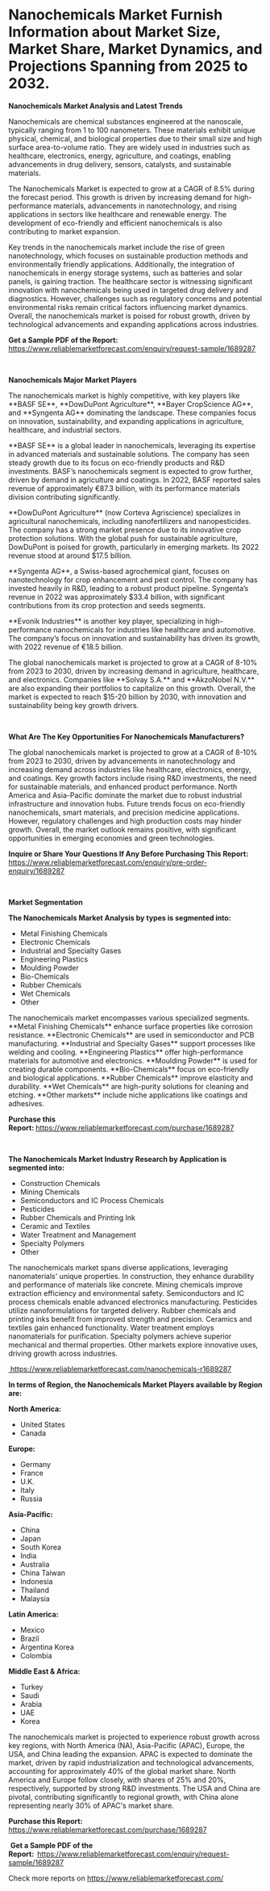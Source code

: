 <p><h1>Nanochemicals Market Furnish Information about Market Size, Market Share, Market Dynamics, and Projections Spanning from 2025 to 2032.</h1></p><p><strong>Nanochemicals Market Analysis and Latest Trends</strong></p>
<p><p>Nanochemicals are chemical substances engineered at the nanoscale, typically ranging from 1 to 100 nanometers. These materials exhibit unique physical, chemical, and biological properties due to their small size and high surface area-to-volume ratio. They are widely used in industries such as healthcare, electronics, energy, agriculture, and coatings, enabling advancements in drug delivery, sensors, catalysts, and sustainable materials.</p><p>The Nanochemicals Market is expected to grow at a CAGR of 8.5% during the forecast period. This growth is driven by increasing demand for high-performance materials, advancements in nanotechnology, and rising applications in sectors like healthcare and renewable energy. The development of eco-friendly and efficient nanochemicals is also contributing to market expansion.</p><p>Key trends in the nanochemicals market include the rise of green nanotechnology, which focuses on sustainable production methods and environmentally friendly applications. Additionally, the integration of nanochemicals in energy storage systems, such as batteries and solar panels, is gaining traction. The healthcare sector is witnessing significant innovation with nanochemicals being used in targeted drug delivery and diagnostics. However, challenges such as regulatory concerns and potential environmental risks remain critical factors influencing market dynamics. Overall, the nanochemicals market is poised for robust growth, driven by technological advancements and expanding applications across industries.</p></p>
<p><strong>Get a Sample PDF of the Report:&nbsp;</strong> <a href="https://www.reliablemarketforecast.com/enquiry/request-sample/1689287?utm_campaign=1130&utm_medium=2&utm_source=Github&utm_content=ia&utm_term=25012025&utm_id=nanochemicals">https://www.reliablemarketforecast.com/enquiry/request-sample/1689287</a></p>
<p>&nbsp;</p>
<p><strong>Nanochemicals Major Market Players</strong></p>
<p><p>The nanochemicals market is highly competitive, with key players like **BASF SE**, **DowDuPont Agriculture**, **Bayer CropScience AG**, and **Syngenta AG** dominating the landscape. These companies focus on innovation, sustainability, and expanding applications in agriculture, healthcare, and industrial sectors.</p><p>**BASF SE** is a global leader in nanochemicals, leveraging its expertise in advanced materials and sustainable solutions. The company has seen steady growth due to its focus on eco-friendly products and R&D investments. BASF’s nanochemicals segment is expected to grow further, driven by demand in agriculture and coatings. In 2022, BASF reported sales revenue of approximately €87.3 billion, with its performance materials division contributing significantly.</p><p>**DowDuPont Agriculture** (now Corteva Agriscience) specializes in agricultural nanochemicals, including nanofertilizers and nanopesticides. The company has a strong market presence due to its innovative crop protection solutions. With the global push for sustainable agriculture, DowDuPont is poised for growth, particularly in emerging markets. Its 2022 revenue stood at around $17.5 billion.</p><p>**Syngenta AG**, a Swiss-based agrochemical giant, focuses on nanotechnology for crop enhancement and pest control. The company has invested heavily in R&D, leading to a robust product pipeline. Syngenta’s revenue in 2022 was approximately $33.4 billion, with significant contributions from its crop protection and seeds segments.</p><p>**Evonik Industries** is another key player, specializing in high-performance nanochemicals for industries like healthcare and automotive. The company’s focus on innovation and sustainability has driven its growth, with 2022 revenue of €18.5 billion.</p><p>The global nanochemicals market is projected to grow at a CAGR of 8-10% from 2023 to 2030, driven by increasing demand in agriculture, healthcare, and electronics. Companies like **Solvay S.A.** and **AkzoNobel N.V.** are also expanding their portfolios to capitalize on this growth. Overall, the market is expected to reach $15-20 billion by 2030, with innovation and sustainability being key growth drivers.</p></p>
<p>&nbsp;</p>
<p><strong>What Are The Key Opportunities For Nanochemicals Manufacturers?</strong></p>
<p><p>The global nanochemicals market is projected to grow at a CAGR of 8-10% from 2023 to 2030, driven by advancements in nanotechnology and increasing demand across industries like healthcare, electronics, energy, and coatings. Key growth factors include rising R&D investments, the need for sustainable materials, and enhanced product performance. North America and Asia-Pacific dominate the market due to robust industrial infrastructure and innovation hubs. Future trends focus on eco-friendly nanochemicals, smart materials, and precision medicine applications. However, regulatory challenges and high production costs may hinder growth. Overall, the market outlook remains positive, with significant opportunities in emerging economies and green technologies.</p></p>
<p><strong>Inquire or Share Your Questions If Any Before Purchasing This Report:</strong> <a href="https://www.reliablemarketforecast.com/enquiry/pre-order-enquiry/1689287?utm_campaign=1130&utm_medium=2&utm_source=Github&utm_content=ia&utm_term=25012025&utm_id=nanochemicals">https://www.reliablemarketforecast.com/enquiry/pre-order-enquiry/1689287</a></p>
<p>&nbsp;</p>
<p><strong>Market Segmentation</strong></p>
<p><strong>The Nanochemicals Market Analysis by types is segmented into:</strong></p>
<p><ul><li>Metal Finishing Chemicals</li><li>Electronic Chemicals</li><li>Industrial and Specialty Gases</li><li>Engineering Plastics</li><li>Moulding Powder</li><li>Bio-Chemicals</li><li>Rubber Chemicals</li><li>Wet Chemicals</li><li>Other</li></ul></p>
<p><p>The nanochemicals market encompasses various specialized segments. **Metal Finishing Chemicals** enhance surface properties like corrosion resistance. **Electronic Chemicals** are used in semiconductor and PCB manufacturing. **Industrial and Specialty Gases** support processes like welding and cooling. **Engineering Plastics** offer high-performance materials for automotive and electronics. **Moulding Powder** is used for creating durable components. **Bio-Chemicals** focus on eco-friendly and biological applications. **Rubber Chemicals** improve elasticity and durability. **Wet Chemicals** are high-purity solutions for cleaning and etching. **Other markets** include niche applications like coatings and adhesives.</p></p>
<p><strong>Purchase this Report:&nbsp;</strong><a href="https://www.reliablemarketforecast.com/purchase/1689287?utm_campaign=1130&utm_medium=2&utm_source=Github&utm_content=ia&utm_term=25012025&utm_id=nanochemicals">https://www.reliablemarketforecast.com/purchase/1689287</a></p>
<p>&nbsp;</p>
<p><strong>The Nanochemicals Market Industry Research by Application is segmented into:</strong></p>
<p><ul><li>Construction Chemicals</li><li>Mining Chemicals</li><li>Semiconductors and IC Process Chemicals</li><li>Pesticides</li><li>Rubber Chemicals and Printing Ink</li><li>Ceramic and Textiles</li><li>Water Treatment and Management</li><li>Specialty Polymers</li><li>Other</li></ul></p>
<p><p>The nanochemicals market spans diverse applications, leveraging nanomaterials' unique properties. In construction, they enhance durability and performance of materials like concrete. Mining chemicals improve extraction efficiency and environmental safety. Semiconductors and IC process chemicals enable advanced electronics manufacturing. Pesticides utilize nanoformulations for targeted delivery. Rubber chemicals and printing inks benefit from improved strength and precision. Ceramics and textiles gain enhanced functionality. Water treatment employs nanomaterials for purification. Specialty polymers achieve superior mechanical and thermal properties. Other markets explore innovative uses, driving growth across industries.</p></p>
<p><a href="https://www.reliablemarketforecast.com/nanochemicals-r1689287?utm_campaign=1130&utm_medium=2&utm_source=Github&utm_content=ia&utm_term=25012025&utm_id=nanochemicals">&nbsp;https://www.reliablemarketforecast.com/nanochemicals-r1689287</a></p>
<p><strong>In terms of Region, the Nanochemicals Market Players available by Region are:</strong></p>
<p>
    <p> <strong> North America: </strong>
        <ul>
            <li>United States</li>
            <li>Canada</li>
        </ul>
        </p> 
    <p> <strong> Europe: </strong>
        <ul>
            <li>Germany</li>
            <li>France</li>
            <li>U.K.</li>
            <li>Italy</li>
            <li>Russia</li>
        </ul>
        </p> 
    <p> <strong> Asia-Pacific: </strong>
        <ul>
            <li>China</li>
            <li>Japan</li>
            <li>South Korea</li>
            <li>India</li>
            <li>Australia</li>
            <li>China Taiwan</li>
            <li>Indonesia</li>
            <li>Thailand</li>
            <li>Malaysia</li>
        </ul>
        </p> 
    <p> <strong> Latin America: </strong>
        <ul>
            <li>Mexico</li>
            <li>Brazil</li>
            <li>Argentina Korea</li>
            <li>Colombia</li>
        </ul>
        </p> 
    <p> <strong> Middle East & Africa: </strong>
        <ul>
            <li>Turkey</li>
            <li>Saudi</li>
            <li>Arabia</li>
            <li>UAE</li>
            <li>Korea</li>
        </ul>
    </p>
    </p>
<p><p>The nanochemicals market is projected to experience robust growth across key regions, with North America (NA), Asia-Pacific (APAC), Europe, the USA, and China leading the expansion. APAC is expected to dominate the market, driven by rapid industrialization and technological advancements, accounting for approximately 40% of the global market share. North America and Europe follow closely, with shares of 25% and 20%, respectively, supported by strong R&D investments. The USA and China are pivotal, contributing significantly to regional growth, with China alone representing nearly 30% of APAC's market share.</p></p>
<p><strong>Purchase this Report: </strong><a href="https://www.reliablemarketforecast.com/purchase/1689287?utm_campaign=1130&utm_medium=2&utm_source=Github&utm_content=ia&utm_term=25012025&utm_id=nanochemicals">https://www.reliablemarketforecast.com/purchase/1689287</a></p>
<p>&nbsp;<strong>Get a Sample PDF of the Report:&nbsp;&nbsp;</strong><a href="https://www.reliablemarketforecast.com/enquiry/request-sample/1689287?utm_campaign=1130&utm_medium=2&utm_source=Github&utm_content=ia&utm_term=25012025&utm_id=nanochemicals">https://www.reliablemarketforecast.com/enquiry/request-sample/1689287</a></p>
<p><strong></strong></p>
<p>Check more reports on <a href="https://www.reliablemarketforecast.com/?utm_campaign=1130&utm_medium=2&utm_source=Github&utm_content=ia&utm_term=25012025&utm_id=nanochemicals">https://www.reliablemarketforecast.com/</a></p>